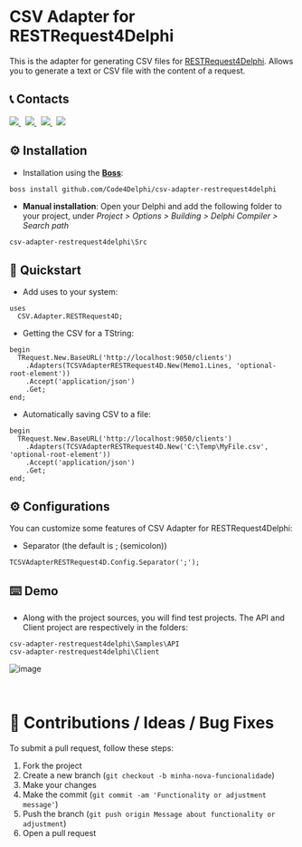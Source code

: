 # CSV Adapter for RESTRequest4Delphi

This is the adapter for generating CSV files for [RESTRequest4Delphi](https://github.com/viniciussanchez/RESTRequest4Delphi). Allows you to generate a text or CSV file with the content of a request.



## 📞 Contacts

<p align="left">
  <a href="https://t.me/Code4Delphi" target="_blank">
    <img src="https://img.shields.io/badge/Telegram:-Join%20Channel-blue?logo=telegram">
  </a>  
  &nbsp;
  <a href="https://code4delphi.com.br/blog" target="_blank">
    <img src="https://img.shields.io/badge/Blog:-Access-731211?logo=readdotcv&logoColor=731211">
  </a> 
  &nbsp;
  <a href="https://www.youtube.com/@code4delphi" target="_blank">
    <img src="https://img.shields.io/badge/YouTube:-Join%20Channel-red?logo=youtube&logoColor=red">
  </a> 
  &nbsp;
  <a href="mailto:contato@code4delphi.com.br" target="_blank">
    <img src="https://img.shields.io/badge/E--mail-contato%40code4delphi.com.br-yellowgreen?logo=maildotru&logoColor=yellowgreen">
  </a>
</p>



## ⚙️ Installation

* Installation using the [**Boss**](https://github.com/HashLoad/boss):

``` sh
boss install github.com/Code4Delphi/csv-adapter-restrequest4delphi
```

* **Manual installation**: Open your Delphi and add the following folder to your project, under *Project > Options > Building > Delphi Compiler > Search path*

```
csv-adapter-restrequest4delphi\Src
```



## 🚀 Quickstart
* Add uses to your system:
```delphi
uses
  CSV.Adapter.RESTRequest4D;
```

* Getting the CSV for a TString:  
```delphi
begin
  TRequest.New.BaseURL('http://localhost:9050/clients')
    .Adapters(TCSVAdapterRESTRequest4D.New(Memo1.Lines, 'optional-root-element'))
    .Accept('application/json')
    .Get;
end;
```

* Automatically saving CSV to a file:  
```delphi
begin
  TRequest.New.BaseURL('http://localhost:9050/clients')
    .Adapters(TCSVAdapterRESTRequest4D.New('C:\Temp\MyFile.csv', 'optional-root-element'))
    .Accept('application/json')
    .Get;
end;
```

## ⚙ Configurations
You can customize some features of CSV Adapter for RESTRequest4Delphi:
* Separator (the default is ; (semicolon))
```delphi
TCSVAdapterRESTRequest4D.Config.Separator(';');
```


## ⌨️ Demo
* Along with the project sources, you will find test projects. The API and Client project are respectively in the folders:
```
csv-adapter-restrequest4delphi\Samples\API
csv-adapter-restrequest4delphi\Client
```
![image](https://github.com/Code4Delphi/csv-adapter-restrequest4delphi/assets/33873267/1fc21749-d540-4af1-ac62-c3cf6b78390e)


‌
# 💬 Contributions / Ideas / Bug Fixes
To submit a pull request, follow these steps:

1. Fork the project
2. Create a new branch (`git checkout -b minha-nova-funcionalidade`)
3. Make your changes
4. Make the commit (`git commit -am 'Functionality or adjustment message'`)
5. Push the branch (`git push origin Message about functionality or adjustment`)
6. Open a pull request
